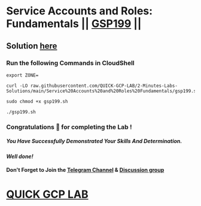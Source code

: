 # Service Accounts and Roles: Fundamentals || [GSP199](https://www.cloudskillsboost.google/focuses/1038?parent=catalog) ||

## Solution [here](https://youtu.be/mUWjGNCoPzs)

### Run the following Commands in CloudShell

```
export ZONE=
```
```
curl -LO raw.githubusercontent.com/QUICK-GCP-LAB/2-Minutes-Labs-Solutions/main/Service%20Accounts%20and%20Roles%20Fundamentals/gsp199.sh

sudo chmod +x gsp199.sh

./gsp199.sh
```

### Congratulations 🎉 for completing the Lab !

##### *You Have Successfully Demonstrated Your Skills And Determination.*

#### *Well done!*

#### Don't Forget to Join the [Telegram Channel](https://t.me/quickgcplab) & [Discussion group](https://t.me/quickgcplabchats)

# [QUICK GCP LAB](https://www.youtube.com/@quickgcplab)
